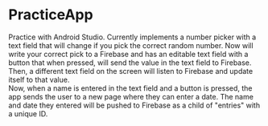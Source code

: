 # PracticeApp
Practice with Android Studio.
Currently implements a number picker with a text field that will change if you pick the correct random number.  Now will write your correct pick to a Firebase and has an editable text field with a button that when pressed, will send the value in the text field to Firebase.  Then, a different text field on the screen will listen to Firebase and update itself to that value.  
Now, when a name is entered in the text field and a button is pressed, the app sends the user to a new page where they can enter a date.  The name and date they entered will be pushed to Firebase as a child of "entries" with a unique ID.  
